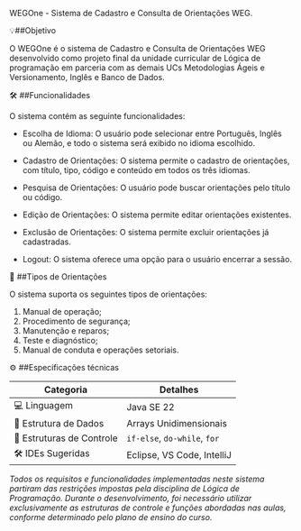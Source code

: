WEGOne - Sistema de Cadastro e Consulta de Orientações WEG.

💡##Objetivo
	
O WEGOne é o sistema de Cadastro e Consulta de Orientações WEG desenvolvido como projeto final da unidade curricular de Lógica de programação em parceria com as demais UCs Metodologias Ágeis e Versionamento, Inglês e Banco de Dados.

🛠️ ##Funcionalidades

O sistema contém as seguinte funcionalidades: 

- Escolha de Idioma: O usuário pode selecionar entre Português, Inglês ou Alemão, e todo o sistema será exibido no idioma escolhido.

- Cadastro de Orientações: O sistema permite o cadastro de orientações, com título, tipo, código e conteúdo em todos os três idiomas.

- Pesquisa de Orientações: O usuário pode buscar orientações pelo título ou código.

- Edição de Orientações: O sistema permite editar orientações existentes.

- Exclusão de Orientações: O sistema permite excluir orientações já cadastradas.

- Logout: O sistema oferece uma opção para o usuário encerrar a sessão.

📂 ##Tipos de Orientações

O sistema suporta os seguintes tipos de orientações:
1. Manual de operação;
2. Procedimento de segurança;
3. Manutenção e reparos;
4. Teste e diagnóstico;
5. Manual de conduta e operações setoriais.

⚙️ ##Especificações técnicas

| Categoria              | Detalhes                                      |
|------------------------|-----------------------------------------------|
| 💻 Linguagem           | Java SE 22                                    |
| 🧠 Estrutura de Dados  | Arrays Unidimensionais                        |
| 🔁 Estruturas de Controle | `if-else`, `do-while`, `for`              |
| 🛠️ IDEs Sugeridas      | Eclipse, VS Code, IntelliJ                    |

*Todos os requisitos e funcionalidades implementadas neste sistema partiram das restrições impostas pela disciplina de Lógica de Programação. Durante o desenvolvimento, foi necessário utilizar exclusivamente as estruturas de controle e funções abordadas nas aulas, conforme determinado pelo plano de ensino do curso.*